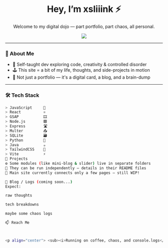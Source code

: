 <h1 align="center">Hey, I’m xsliiink ⚡</h1>
<p align="center">Welcome to my digital dojo — part portfolio, part chaos, all personal.</p>

<p align="center">
  <img src="https://media.giphy.com/media/v1.Y2lkPWVjZjA1ZTQ3cDc5NHppeDVpeWl1YjB2bmxrZmhtcjBoZzd4OHcwMTR4dHhucnhibSZlcD12MV9naWZzX3NlYXJjaCZjdD1n/Y2u7y0t4OR8kRyNU04/giphy.gif" />
</p>

---

### 💾 About Me

- 🧠 Self-taught dev exploring code, creativity & controlled disorder  
- 🕹 This site = a bit of my life, thoughts, and side-projects in motion  
- 💬 Not just a portfolio — it's a digital card, a blog, and a brain-dump

---

### 🛠 Tech Stack

```bash
> JavaScript     📜
> React          ⚛️
> GSAP           🎞️
> Node.js        🟩
> Express        🛣️
> Multer         📤
> SQLite         🗃️
> Python         🐍
> Java           ☕
> TailwindCSS    🎨
> Vite           ⚡
📂 Projects
⚙️ Some modules (like mini-blog & slider) live in separate folders
🧪 They can be run independently — details in their README files
🚧 Main site currently connects only a few pages — still WIP!

📝 Blog / Logs (coming soon...)
Expect:

raw thoughts

tech breakdowns

maybe some chaos logs

📫 Reach Me



<p align="center"> <sub><i>Running on coffee, chaos, and console.logs</i></sub> </p> ```
